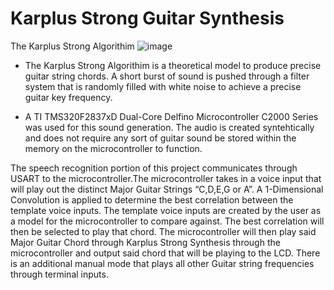 # Karplus Strong Guitar Synthesis 

The Karplus Strong Algorithim
![image](https://github.com/bradleyshelley99/Karplus-StrongGuitarSynthesis-RealTimeDSP/KarplusStrong.png)

- The Karplus Strong Algorithim is a theoretical model to produce precise guitar string chords. A short burst of sound is pushed through a filter system that is randomly filled with white noise to achieve a precise guitar key frequency.

- A TI TMS320F2837xD Dual-Core Delfino Microcontroller C2000 Series was used for this sound generation. The audio is created syntehtically and does not require any sort of guitar sound be stored within the memory on the microcontroller to function.


The speech recognition portion of this project communicates through USART to the microcontroller.The microcontroller takes in a voice input that will play out the distinct Major Guitar Strings “C,D,E,G or A”. A 1-Dimensional Convolution is applied to determine the best correlation between the template voice inputs. The template voice inputs are created by the user as a model for the microcontroller to compare against. The best correlation will then be selected to play that chord. The microcontroller will then play said Major Guitar Chord through Karplus Strong Synthesis through the microcontroller and output said chord that will be playing to the LCD. There is an additional manual mode that plays all other Guitar string frequencies through terminal inputs.

